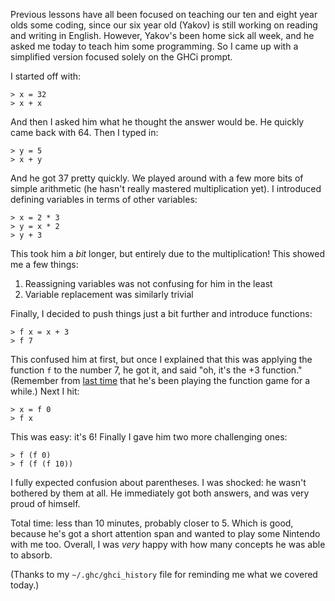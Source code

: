 Previous lessons have all been focused on teaching our ten and eight
year olds some coding, since our six year old (Yakov) is still working
on reading and writing in English. However, Yakov's been home sick all
week, and he asked me today to teach him some programming. So I came
up with a simplified version focused solely on the GHCi prompt.

I started off with:

```
> x = 32
> x + x
```

And then I asked him what he thought the answer would be. He quickly
came back with 64. Then I typed in:

```
> y = 5
> x + y
```

And he got 37 pretty quickly. We played around with a few more bits of
simple arithmetic (he hasn't really mastered multiplication yet). I
introduced defining variables in terms of other variables:

```
> x = 2 * 3
> y = x * 2
> y + 3
```

This took him a _bit_ longer, but entirely due to the multiplication!
This showed me a few things:

1. Reassigning variables was not confusing for him in the least
2. Variable replacement was similarly trivial

Finally, I decided to push things just a bit further and introduce
functions:

```
> f x = x + 3
> f 7
```

This confused him at first, but once I explained that this was
applying the function `f` to the number 7, he got it, and said "oh,
it's the +3 function." (Remember from [last
time](https://www.snoyman.com/blog/2018/12/kids-coding-interlude-the-function-game)
that he's been playing the function game for a while.) Next I hit:

```
> x = f 0
> f x
```

This was easy: it's 6! Finally I gave him two more challenging ones:

```
> f (f 0)
> f (f (f 10))
```

I fully expected confusion about parentheses. I was shocked: he wasn't
bothered by them at all. He immediately got both answers, and was very
proud of himself.

Total time: less than 10 minutes, probably closer to 5. Which is good,
because he's got a short attention span and wanted to play some
Nintendo with me too. Overall, I was _very_ happy with how many
concepts he was able to absorb.

(Thanks to my `~/.ghc/ghci_history` file for reminding me what we
covered today.)
